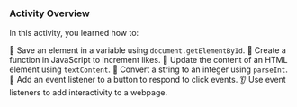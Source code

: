 ### Activity Overview

In this activity, you learned how to:

🎯 Save an element in a variable using `document.getElementById`.
🔄 Create a function in JavaScript to increment likes.
📝 Update the content of an HTML element using `textContent`.
🔢 Convert a string to an integer using `parseInt`.
🎉 Add an event listener to a button to respond to click events.
👂 Use event listeners to add interactivity to a webpage.
